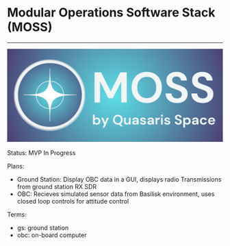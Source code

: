 # Modular Operations Software Stack (MOSS)
---

<div align="center">
    <img src="docs/assets/MOSS_QuasarisSpace_Logo.png" alt="MOSS Logo"/>
</div>

Status: MVP In Progress


Plans:
- Ground Station: Display OBC data in a GUI, displays radio Transmissions from ground station RX SDR
- OBC: Recieves simulated sensor data from Basilisk environment, uses closed loop controls for attitude control

Terms:
- gs: ground station
- obc: on-board computer